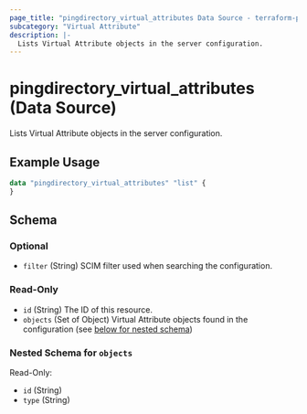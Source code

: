 ```yaml
---
page_title: "pingdirectory_virtual_attributes Data Source - terraform-provider-pingdirectory"
subcategory: "Virtual Attribute"
description: |-
  Lists Virtual Attribute objects in the server configuration.
---
```


# pingdirectory_virtual_attributes (Data Source)

Lists Virtual Attribute objects in the server configuration.

## Example Usage

```terraform
data "pingdirectory_virtual_attributes" "list" {
}
```

<!-- schema generated by tfplugindocs -->
## Schema

### Optional

- `filter` (String) SCIM filter used when searching the configuration.

### Read-Only

- `id` (String) The ID of this resource.
- `objects` (Set of Object) Virtual Attribute objects found in the configuration (see [below for nested schema](#nestedatt--objects))

<a id="nestedatt--objects"></a>
### Nested Schema for `objects`

Read-Only:

- `id` (String)
- `type` (String)

